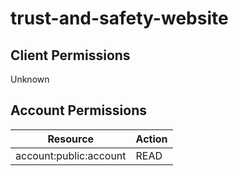 # trust-and-safety-website


## Client Permissions
Unknown

## Account Permissions
| Resource | Action |
| -------- | ------ |
| account:public:account | READ |

